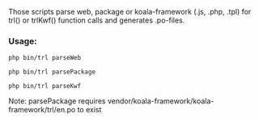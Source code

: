 Those scripts parse web, package or koala-framework (.js, .php, .tpl) for trl() or trlKwf() function calls and generates .po-files.


### Usage: ###
`php bin/trl parseWeb`

`php bin/trl parsePackage`

`php bin/trl parseKwf`

Note: parsePackage requires vendor/koala-framework/koala-framework/trl/en.po to exist
